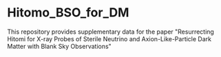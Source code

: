 # Hitomo_BSO_for_DM
This repository provides supplementary data for the paper "Resurrecting Hitomi for X-ray Probes of Sterile Neutrino and Axion-Like-Particle Dark Matter with Blank Sky Observations"
